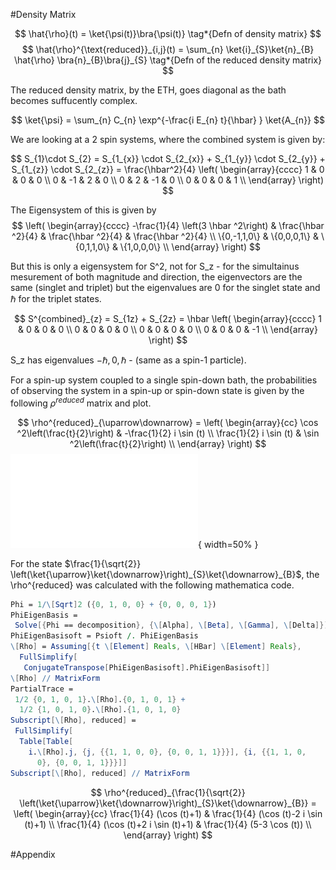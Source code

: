 #Density Matrix

$$
\hat{\rho}(t) = \ket{\psi(t)}\bra{\psi(t)} \tag*{Defn of density matrix}
$$
$$
\hat{\rho}^{\text{reduced}}_{i,j}(t) = \sum_{n} \ket{i}_{S}\ket{n}_{B} \hat{\rho} \bra{n}_{B}\bra{j}_{S}   \tag*{Defn of the reduced density matrix}
$$

The reduced density matrix, by the ETH, goes diagonal as the bath becomes suffucently complex.

$$
\ket{\psi} = \sum_{n} C_{n} \exp^{-\frac{i E_{n} t}{\hbar} } \ket{A_{n}}
$$

We are looking at a 2 spin systems, where the combined system is given by:

$$
S_{1}\cdot S_{2} = S_{1_{x}} \cdot S_{2_{x}} + S_{1_{y}} \cdot S_{2_{y}} + S_{1_{z}} \cdot S_{2_{z}} = \frac{\hbar^2}{4} \left(
\begin{array}{cccc}
 1 & 0 & 0 & 0 \\
 0 & -1 & 2 & 0 \\
 0 & 2 & -1 & 0 \\
 0 & 0 & 0 & 1 \\
\end{array}
\right)
$$

The Eigensystem of this is given by
$$
\left(
\begin{array}{cccc}
 -\frac{1}{4} \left(3 \hbar ^2\right) & \frac{\hbar ^2}{4} & \frac{\hbar ^2}{4} & \frac{\hbar ^2}{4} \\
 \{0,-1,1,0\} & \{0,0,0,1\} & \{0,1,1,0\} & \{1,0,0,0\} \\
\end{array}
\right)
$$

But this is only a eigensystem for S^2, not for S_z - for the simultainus mesurement of both magnitude and direction, the eigenvectors are the same (singlet and triplet) but the eigenvalues are 0 for the singlet state and $\hbar$ for the triplet states.

$$
S^{combined}_{z} = S_{1z} + S_{2z} = \hbar \left(
\begin{array}{cccc}
 1 & 0 & 0 & 0 \\
 0 & 0 & 0 & 0 \\
 0 & 0 & 0 & 0 \\
 0 & 0 & 0 & -1 \\
\end{array}
\right)
$$

S_z has eigenvalues $-\hbar, 0, \hbar$ - (same as a spin-1 particle).

For a spin-up system coupled to a single spin-down bath, the probabilities of observing the system in a spin-up or spin-down state is given by the following $\rho^{reduced}$ matrix and plot.

$$
\rho^{reduced}_{\uparrow\downarrow} = \left(
\begin{array}{cc}
 \cos ^2\left(\frac{t}{2}\right) & -\frac{1}{2} i \sin (t) \\
 \frac{1}{2} i \sin (t) & \sin ^2\left(\frac{t}{2}\right) \\
\end{array}
\right)
$$
![probabilities of observing the system in a spin-up (blue) or spin-down (orange) state](combinedSz/densityMatrix.pdf){ width=50% }


For the state $\frac{1}{\sqrt{2}} \left(\ket{\uparrow}\ket{\downarrow}\right)_{S}\ket{\downarrow}_{B}$, the \rho^{reduced} was calculated with the following mathematica code.

~~~~~~~~~~~~~~Mathematica
Phi = 1/\[Sqrt]2 ({0, 1, 0, 0} + {0, 0, 0, 1})
PhiEigenBasis =
 Solve[{Phi == decomposition}, {\[Alpha], \[Beta], \[Gamma], \[Delta]}]
PhiEigenBasisoft = Psioft /. PhiEigenBasis
\[Rho] = Assuming[{t \[Element] Reals, \[HBar] \[Element] Reals},
  FullSimplify[
   ConjugateTranspose[PhiEigenBasisoft].PhiEigenBasisoft]]
\[Rho] // MatrixForm
PartialTrace =
 1/2 {0, 1, 0, 1}.\[Rho].{0, 1, 0, 1} +
  1/2 {1, 0, 1, 0}.\[Rho].{1, 0, 1, 0}
Subscript[\[Rho], reduced] =
 FullSimplify[
  Table[Table[
    i.\[Rho].j, {j, {{1, 1, 0, 0}, {0, 0, 1, 1}}}], {i, {{1, 1, 0,
      0}, {0, 0, 1, 1}}}]]
Subscript[\[Rho], reduced] // MatrixForm
~~~~~~~~~~~~~~

$$
\rho^{reduced}_{\frac{1}{\sqrt{2}} \left(\ket{\uparrow}\ket{\downarrow}\right)_{S}\ket{\downarrow}_{B}} = \left(
\begin{array}{cc}
 \frac{1}{4} (\cos (t)+1) & \frac{1}{4} (\cos (t)-2 i \sin (t)+1) \\
 \frac{1}{4} (\cos (t)+2 i \sin (t)+1) & \frac{1}{4} (5-3 \cos (t)) \\
\end{array}
\right)
$$

#Appendix
